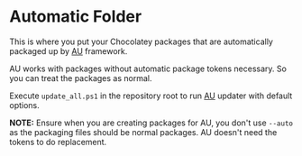 # Automatic Folder

This is where you put your Chocolatey packages that are automatically packaged up by [AU](https://chocolatey.org/packages/au) framework.

AU works with packages without automatic package tokens necessary. So you can treat the packages as normal.

Execute `update_all.ps1` in the repository root to run [AU](https://chocolatey.org/packages/au) updater with default options.

**NOTE:** Ensure when you are creating packages for AU, you don't use `--auto` as the packaging files should be normal packages. AU doesn't need the tokens to do replacement.
